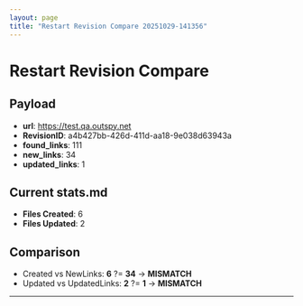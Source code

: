 ```yaml
---
layout: page
title: "Restart Revision Compare 20251029-141356"
---
```


# Restart Revision Compare

## Payload
- **url**: https://test.qa.outspy.net
- **RevisionID**: a4b427bb-426d-411d-aa18-9e038d63943a
- **found_links**: 111
- **new_links**: 34
- **updated_links**: 1

## Current stats.md
- **Files Created**: 6
- **Files Updated**: 2

## Comparison
- Created vs NewLinks: **6** ?= **34** → **MISMATCH**
- Updated vs UpdatedLinks: **2** ?= **1** → **MISMATCH**

---
